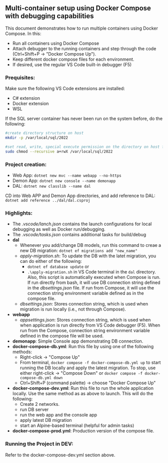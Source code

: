 ## Multi-container setup using Docker Compose with debugging capabilities

This document demonstrates how to run multiple containers using Docker Compose.  In this:
- Run all containers using Docker Compose
- Attach debugger to the running containers and step through the code (Ctrl+Shift+P -> "Docker Compose Up").
- Keep different docker compose files for each environment.
- If desired, use the regular VS Code built-in debugger (F5)

### Prequisites:
Make sure the following VS Code extensions are installed:
- C# extension
- Docker extension
- WSL

If the SQL server container has never been run on the system before, do the following:
```bash
#create directory structure on host
mkdir -p /var/local/sql/2022    

#set read, write, special execute permission on the directory on host for all users
sudo chmod --recursive a+rwX /var/local/sql/2022
```

### Project creation:
- Web App: ```dotnet new mvc --name webapp --no-https```
- Demon App: ```dotnet new console --name demonapp```
- DAL: ```dotnet new classlib --name dal```

CD into Web APP and Demon App directories, and add reference to DAL: ```dotnet add reference ../dal/dal.csproj```


### Highlights:
- The *.vscode/lanch.json* contains the launch configurations for local debugging as well as Docker run/debugging.
- The *.vscode/tasks.json* contains additional tasks for build/debug
- **dal**
  - Whenever you add/change DB models, run this command to creae a new DB migration: ```dotnet ef migrations add "new_name"```
  - *apply-migration.sh*: To update the DB with the latet migration, you can do either of the following:
    - ```dotnet ef database update``` or
    - ```.\apply-migration.sh``` in VS Code terminal in the ```dal``` directory. Also, this script is automatically executed when Compose is run.  If run directly from bash, it will use DB connection string defined in the *dbsettings.json* file.  If run from Compose, it will use the connection string environment variable defined as in the compose file.
  - *dbsettings.json*: Stores connection string, which is used when migration is run locally (i.e., not through Compose).
- **webapp**
  - *appsettings.json*: Stores connection string, which is used when when application is run directly from VS Code debugger (F5).  When run from the Compose, connection string environment variable defined in the compose file will be used.
- **demonapp**: Simple Console app demonstrating DB connection.
- **docker-compose-db.yml**:  Run this file by using one of the following methods:
  - Right-click -> "Compose Up"
  - From terminal, ```docker compose -f docker-compose-db.yml up``` to start running the DB locally and apply the latest migration.  To stop, use either right-click -> "Compose Down" or ```docker compose -f docker-compose-db.yml down```
  - Ctrl+Shift+P (command palette) -> choose "Docker Compose Up"
- **docker-compose-dev.yml**:  Run this file to run the whole application locally.  Use the same method as as above to launch.  This will do the following:
    - Create 2 networks.
    - run DB server
    - run the web app and the console app
    - apply latest DB migration
    - start an Alpine-based terminal (helpful for admin tasks)
- **docker-compose-prod.yml**:  Production version of the compose file.


### Running the Project in DEV:
Refer to the docker-compose-dev.yml section above.

